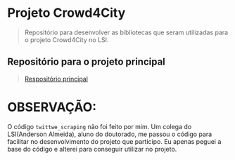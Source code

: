 # Projeto Crowd4City
> Repositório para desenvolver as bibliotecas que seram utilizadas para o projeto Crowd4City no LSI.

## Repositório para o projeto principal
> [Respositório principal](https://github.com/pedrofwanderley/Crowd4CityPrototype)

# OBSERVAÇÃO:
O código `twittwe_scraping` não foi feito por mim. Um colega do LSI(Anderson Almeida), 
aluno do doutorado, me passou o código para facilitar no desenvolvimento do projeto que participo.
Eu apenas peguei a base do código e alterei para conseguir utilizar no projeto.
